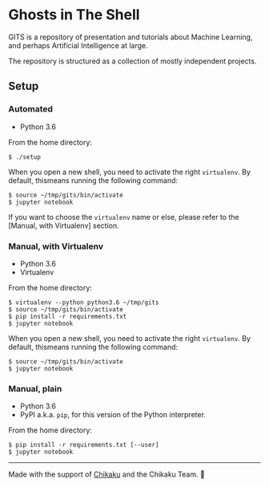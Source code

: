 Ghosts in The Shell
===================

GITS is a repository of presentation and tutorials about Machine Learning, and perhaps Artificial Intelligence at large.

The repository is structured as a collection of mostly independent projects.

## Setup
### Automated

* Python 3.6

From the home directory:

```
$ ./setup
```

When you open a new shell, you need to activate the right `virtualenv`. By default, thismeans running the following command:

```
$ source ~/tmp/gits/bin/activate
$ jupyter notebook
```

If you want to choose the `virtualenv` name or else, please refer to the [Manual, with Virtualenv] section.

### Manual, with Virtualenv

* Python 3.6
* Virtualenv

From the home directory:

```
$ virtualenv --python python3.6 ~/tmp/gits
$ source ~/tmp/gits/bin/activate
$ pip install -r requirements.txt
$ jupyter notebook
```

When you open a new shell, you need to activate the right `virtualenv`. By default, thismeans running the following command:

```
$ source ~/tmp/gits/bin/activate
$ jupyter notebook
```

### Manual, plain

* Python 3.6
* PyPI a.k.a. `pip`, for this version of the Python interpreter.

From the home directory:

```
$ pip install -r requirements.txt [--user]
$ jupyter notebook
```

---
Made with the support of [Chikaku](https://www.chikaku.co.jp/) and the Chikaku Team. 🍵
